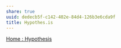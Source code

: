 ```yaml
---
share: true
uuid: dedecb5f-c142-402e-84d4-126b3e6cda9f
title: Hypothes.is
---
```

[Home : Hypothesis](https://web.hypothes.is/)
